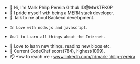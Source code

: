 - 👋 Hi, I’m Mark Philip Pereira 
     Github ID@MarkTFKOP
- 👀 I pride myself with being a MERN stack developer.
- 👀 Talk to me about Backend development.
-     In Love with node.js and javascript.
-     Goal to Learn all things about the Internet.
- 🌱 Love to learn new things, reading new blogs etc.
- 🌱 Current CodeChef score(784), highest(1099).
- 📫 How to reach me : www.linkedin.com/in/mark-philip-pereira

<!---
MarkTFKOP/MarkTFKOP is a ✨ special ✨ repository because its `README.md` (this file) appears on your GitHub profile.
You can click the Preview link to take a look at your changes.
--->
